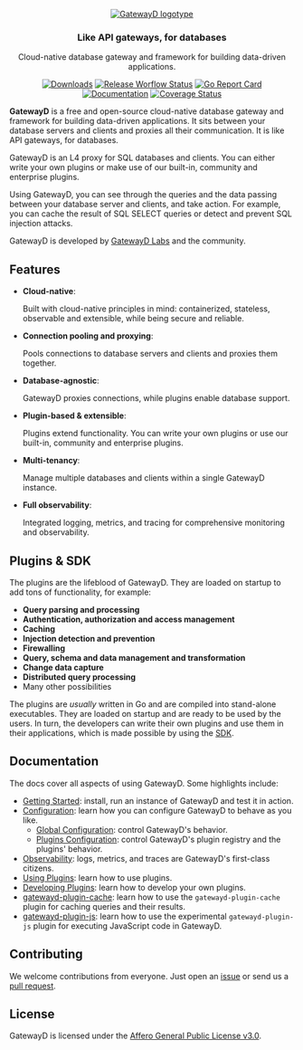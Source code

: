 <p align="center">
    <a href="https://gatewayd.io/">
        <picture>
            <source media="(prefers-color-scheme: dark)" srcset="https://github.com/gatewayd-io/gatewayd/blob/main/assets/gatewayd-logotype-dark.png">
            <img alt="GatewayD logotype" src="https://github.com/gatewayd-io/gatewayd/blob/main/assets/gatewayd-logotype-light.png">
        </picture>
    </a>
    <h3 align="center">Like API gateways, for databases</h3>
    <p align="center">Cloud-native database gateway and framework for building data-driven applications.</p>
</p>

<p align="center">
    <a href="https://github.com/gatewayd-io/gatewayd/releases"><img src="https://img.shields.io/github/v/release/gatewayd-io/gatewayd" alt="Downloads" /></a>
    <a href="https://github.com/gatewayd-io/gatewayd/actions/workflows/release.yaml"><img src="https://img.shields.io/github/actions/workflow/status/gatewayd-io/gatewayd/release.yaml" alt="Release Worflow Status" /></a>
    <a href="https://goreportcard.com/report/github.com/gatewayd-io/gatewayd"><img src="https://goreportcard.com/badge/github.com/gatewayd-io/gatewayd" alt="Go Report Card" /></a>
    <a href="https://docs.gatewayd.io/"><img src="https://img.shields.io/badge/read-docs-brightgreen" alt="Documentation"></a>
    <a href="https://coveralls.io/github/gatewayd-io/gatewayd?branch=main"><img src="https://coveralls.io/repos/github/gatewayd-io/gatewayd/badge.svg?branch=main" alt="Coverage Status" /></a>
</p>

**GatewayD** is a free and open-source cloud-native database gateway and framework for building data-driven applications. It sits between your database servers and clients and proxies all their communication. It is like API gateways, for databases.

GatewayD is an L4 proxy for SQL databases and clients. You can either write your own plugins or make use of our built-in, community and enterprise plugins.

Using GatewayD, you can see through the queries and the data passing between your database server and clients, and take action. For example, you can cache the result of SQL SELECT queries or detect and prevent SQL injection attacks.

GatewayD is developed by [GatewayD Labs](https://gatewayd.io/) and the community.

## Features

- **Cloud-native**:

    Built with cloud-native principles in mind: containerized, stateless, <!--, scalable,--> observable and extensible, while being secure and reliable.

- **Connection pooling and proxying**:

    Pools connections to database servers and clients and proxies them together.

- **Database-agnostic**:

    GatewayD proxies connections, while plugins enable database support.

- **Plugin-based & extensible**:

    Plugins extend functionality. You can write your own plugins or use our built-in, community and enterprise plugins.

- **Multi-tenancy**:

    Manage multiple databases and clients within a single GatewayD instance.

- **Full observability**:

    Integrated logging, metrics, and tracing for comprehensive monitoring and observability.

## Plugins & SDK

The plugins are the lifeblood of GatewayD. They are loaded on startup to add tons of functionality, for example:

- **Query parsing and processing**
- **Authentication, authorization and access management**
- **Caching**
- **Injection detection and prevention**
- **Firewalling**
- **Query, schema and data management and transformation**
- **Change data capture**
- **Distributed query processing**
- Many other possibilities

The plugins are *usually* written in Go and are compiled into stand-alone executables. They are loaded on startup and are ready to be used by the users. In turn, the developers can write their own plugins and use them in their applications, which is made possible by using the [SDK](https://github.com/gatewayd-io/gatewayd-plugin-sdk).

## Documentation

The docs cover all aspects of using GatewayD. Some highlights include:

- [Getting Started](https://docs.gatewayd.io): install, run an instance of GatewayD and test it in action.
- [Configuration](https://docs.gatewayd.io/using-gatewayd/configuration): learn how you can configure GatewayD to behave as you like.
  - [Global Configuration](https://docs.gatewayd.io/using-gatewayd/configuration#global-configuration): control GatewayD's behavior.
  - [Plugins Configuration](https://docs.gatewayd.io/using-gatewayd/configuration#plugins-configuration): control GatewayD's plugin registry and the plugins' behavior.
- [Observability](https://docs.gatewayd.io/using-gatewayd/observability): logs, metrics, and traces are GatewayD's first-class citizens.
- [Using Plugins](https://docs.gatewayd.io/using-plugins/plugins): learn how to use plugins.
- [Developing Plugins](https://docs.gatewayd.io/developing-plugins/plugin-developers-guide): learn how to develop your own plugins.
- [gatewayd-plugin-cache](https://docs.gatewayd.io/plugins/gatewayd-plugin-cache): learn how to use the `gatewayd-plugin-cache` plugin for caching queries and their results.
- [gatewayd-plugin-js](https://docs.gatewayd.io/plugins/gatewayd-plugin-js): learn how to use the experimental `gatewayd-plugin-js` plugin for executing JavaScript code in GatewayD.

## Contributing

We welcome contributions from everyone.<!-- Please read our [contributing guide](https://gatewayd-io.github.io/CONTIBUTING.md) for more details.--> Just open an [issue](https://github.com/gatewayd-io/gatewayd/issues) or send us a [pull request](https://github.com/gatewayd-io/gatewayd/pulls).

## License

GatewayD is licensed under the [Affero General Public License v3.0](https://github.com/gatewayd-io/gatewayd/blob/main/LICENSE).
